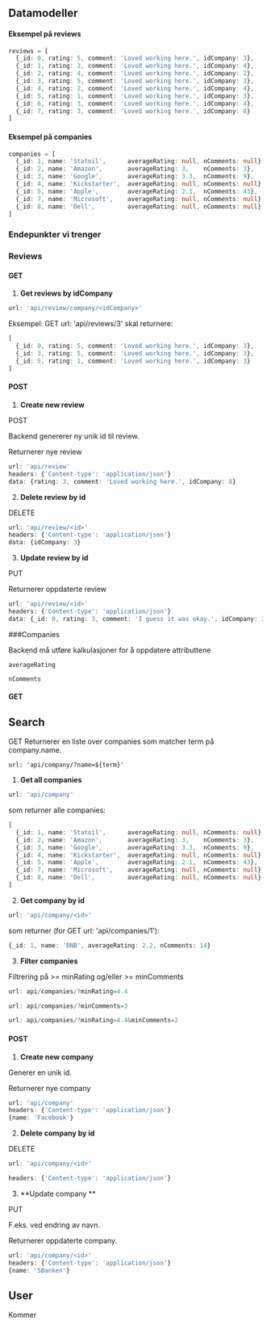 ## Datamodeller

#### Eksempel på reviews

```typescript
reviews = [
  {_id: 0, rating: 5, comment: 'Loved working here.', idCompany: 3},
  {_id: 1, rating: 3, comment: 'Loved working here.', idCompany: 4},
  {_id: 2, rating: 4, comment: 'Loved working here.', idCompany: 2},
  {_id: 3, rating: 5, comment: 'Loved working here.', idCompany: 3},
  {_id: 4, rating: 2, comment: 'Loved working here.', idCompany: 4},
  {_id: 5, rating: 1, comment: 'Loved working here.', idCompany: 3},
  {_id: 6, rating: 3, comment: 'Loved working here.', idCompany: 4},
  {_id: 7, rating: 3, comment: 'Loved working here.', idCompany: 8} 
]
```



#### Eksempel på companies

```typescript
companies = [
  {_id: 1, name: 'Statoil',      averageRating: null, nComments: null},
  {_id: 2, name: 'Amazon',       averageRating: 3,    nComments: 3},
  {_id: 3, name: 'Google',       averageRating: 3.3,  nComments: 9},
  {_id: 4, name: 'Kickstarter',  averageRating: null, nComments: null},
  {_id: 5, name: 'Apple',        averageRating: 2.1,  nComments: 43},
  {_id: 7, name: 'Microsoft',    averageRating: null, nComments: null},
  {_id: 8, name: 'Dell',         averageRating: null, nComments: null}
]
```



### Endepunkter vi trenger

### Reviews

#### GET

1. **Get reviews by idCompany**

```typescript
url: 'api/review/company/<idCompany>'
```

Eksempel:
GET url: 'api/reviews/3' skal returnere:

````typescript
[
  {_id: 0, rating: 5, comment: 'Loved working here.', idCompany: 3},
  {_id: 3, rating: 5, comment: 'Loved working here.', idCompany: 3},
  {_id: 5, rating: 1, comment: 'Loved working here.', idCompany: 3}
]
````



#### POST

1. **Create new review**

POST

Backend genererer ny unik id til review.

Returnerer nye review

```typescript
url: 'api/review'
headers: {'Content-type': 'application/json'}
data: {rating: 3, comment: 'Loved working here.', idCompany: 8}
```

2. **Delete review by id**

DELETE

```typescript
url: 'api/review/<id>'
headers: {'Content-type': 'application/json'}
data: {idCompany: 3}
```

3. **Update review by id**

PUT

Returnerer oppdaterte review

```typescript
url: 'api/review/<id>'
headers: {'Content-type': 'application/json'}
data: {_id: 0, rating: 3, comment: 'I guess it was okay.', idCompany: 3}
```



###Companies

Backend må utføre kalkulasjoner for å oppdatere attributtene

```
averageRating
```

```
nComments
```



#### GET
## Search
GET
Returnerer en liste over companies som matcher term på company.name. 
```
url: 'api/company/?name=${term}'
```


1. **Get all companies**

```typescript
url: 'api/company'
```

som returner alle companies:

```typescript
[
  {_id: 1, name: 'Statoil',      averageRating: null, nComments: null},
  {_id: 2, name: 'Amazon',       averageRating: 3,    nComments: 3},
  {_id: 3, name: 'Google',       averageRating: 3.3,  nComments: 9},
  {_id: 4, name: 'Kickstarter',  averageRating: null, nComments: null},
  {_id: 5, name: 'Apple',        averageRating: 2.1,  nComments: 43},
  {_id: 7, name: 'Microsoft',    averageRating: null, nComments: null},
  {_id: 8, name: 'Dell',         averageRating: null, nComments: null}
]
```

2. **Get company by id**

```typescript
url: 'api/company/<id>'
```

som returner (for GET url: 'api/companies/1'):

```typescript
{_id: 1, name: 'DNB', averageRating: 2.2, nComments: 14}
```

3. **Filter companies**

Filtrering på >= minRating og/eller >= minComments 

```typescript
url: api/companies/?minRating=4.4
```

```typescript
url: api/companies/?minComments=3
```

```typescript
url: api/companies/?minRating=4.4&minComments=2
```



#### POST

1. **Create new company**

Generer en unik id.

Returnerer nye company

```typescript
url: 'api/company'
headers: {'Content-type': 'application/json'}
{name: 'Facebook'}
```



2. **Delete company by id**

DELETE

```typescript
url: 'api/company/<id>'
```

```typescript
headers: {'Content-type': 'application/json'}
```



3. **Update company **

PUT

F.eks. ved endring av navn.

Returnerer oppdaterte company.

```typescript
url: 'api/company/<id>'
headers: {'Content-type': 'application/json'}
{name: 'SBanken'}
```





## User

Kommer



